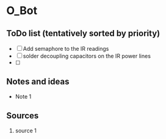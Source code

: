 # O_Bot 

## ToDo list (tentatively sorted by priority)
- [ ] Add semaphore to the IR readings
- [ ] solder decoupling capacitors on the IR power lines 
- [ ]   

## Notes and ideas
- Note 1

## Sources
1. source 1

